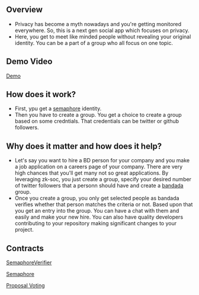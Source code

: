 ## Overview
- Privacy has become a myth nowadays and you're getting monitored everywhere. So, this is a next gen social app which focuses on privacy. 
- Here, you get to meet like minded people without revealing your original identity. You can be a part of a group who all focus on one topic. 

## Demo Video
[Demo](https://www.loom.com/share/35d897e6c5b8426f82e3c2a527b595ab)

## How does it work?
- First, ypu get a [semaphore](https://docs.semaphore.pse.dev/guides/identities) identity.
- Then you have to create a group. You get a choice to create a group based on some credntials. That credentials can be twitter or github followers. 

## Why does it matter and how does it help?
- Let's say you want to hire a BD person for your company and you make a job application on a careers page of your company. There are very high chances that you'll get many not so great applications. By leveraging zk-soc, you just create a group, specify your desired number of twitter followers that a personn should have and create a [bandada](https://bandada.pse.dev/) group.
- Once you create a group, you only get selected people as bandada verifies whether that person matches the criteria or not. Based upon that you get an entry into the group. You can have a chat with them and easily and make your new hire. You can also have quality developers contributing to your repository making significant changes to your project.


## Contracts

[SemaphoreVerifier](https://explorer.testnet.citrea.xyz/address/0xEa8f77C350e839D545D309233B9477d27eCD187f)

[Semaphore](https://explorer.testnet.citrea.xyz/address/0x66Ca135528Dc794d6E3244fCcB4E1AA7Ee2bc8D7)

[Proposal Voting](https://explorer.testnet.citrea.xyz/address/0xF40A87284C64e008Bff039179d92777CB3Adf734)
